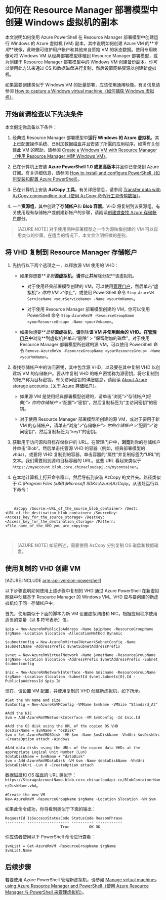 <!-- ARM: tested -->

<properties
	pageTitle="创建 Windows VM 的副本 | Azure"
	description="了解如何通过创建一个 *专用映像*，在 Resource Manager 部署模型中创建运行 Windows 的 Azure 虚拟机。"
	services="virtual-machines-windows"
	documentationCenter=""
	authors="dsk-2015"
	manager="timlt"
	editor=""
	tags="azure-resource-manager"/>

<tags
	ms.service="virtual-machines-windows"
	ms.date="04/26/2016"
	wacn.date=""/>

# 如何在 Resource Manager 部署模型中创建 Windows 虚拟机的副本


本文说明如何使用 Azure PowerShell 在 Resource Manager 部署模型中创建运行 Windows 的 Azure 虚拟机 (VM) 副本。其中说明如何创建 Azure VM 的**_专用_**映像，此映像可维护用户帐户和其他来自原始 VM 的状态数据。使用专用映像可将 Windows VM 从经典部署模型移植到 Resource Manager 部署模型，或为创建于 Resource Manager 部署模型中的 Windows VM 创建备份副本。你可以使用此方法来通过 OS 和数据磁盘进行复制，然后设置网络资源以创建新虚拟机。

如果需要创建类似于 Windows VM 的批量部署，应该使用通用映像。有关信息请参阅 [How to capture a Windows virtual machine（如何捕获 Windows 虚拟机）](/documentation/articles/virtual-machines-windows-capture-image)。



## 开始前请检查以下先决条件

本文假定你具备以下条件：

1. 经典或 Resource Manager 部署模型中**运行 Windows 的 Azure 虚拟机**，其上已配置操作系统、已附加数据磁盘并且安装了所需的应用程序。如需有关创建此 VM 的帮助，请参阅 [Create a Windows VM with Resource Manager（使用 Resource Manager 创建 Windows VM）](/documentation/articles/virtual-machines-windows-ps-create)。

1. 已在计算机上安装 **Azure PowerShell 1.0 或更高版本**并且你已登录到 Azure 订阅。有关详细信息，请参阅 [How to install and configure PowerShell（如何安装和配置 Azure PowerShell）](/documentation/articles/powershell-install-configure)。

1. 已在计算机上安装 **AzCopy 工具**。有关详细信息，请参阅 [Transfer data with AzCopy commandline tool（使用 AzCopy 命令行工具传输数据）](/documentation/articles/storage-use-azcopy)。

1. 一个**资源组**，其中创建了**存储帐户**和 **Blob 容器**。VHD 将复制到该资源组。有关使用现有存储帐户或创建新帐户的步骤，请阅读[创建或查找 Azure 存储帐户](/documentation/articles/virtual-machines-windows-upload-image#createstorage)部分。



> [AZURE.NOTE] 对于使用两种部署模型之一作为源映像创建的 VM 可以应用类似的步骤。在适当的情况下，本文会注明细微的差别。


## 将 VHD 复制到 Resource Manager 存储帐户


1. 先执行以下两个选项之一，以释放源 VM 使用的 VHD：

	- 如果你想要**_复制_**源虚拟机，请**停止**并**解除分配**该虚拟机。
	
		- 对于使用经典部署模型创建的 VM，可以使用[管理门户](https://manage.windowsazure.cn)，然后单击“虚拟机”> *你的 VM* >“停止”，或使用 PowerShell 命令 `Stop-AzureVM -ServiceName <yourServiceName> -Name <yourVmName>`。 
		
		- 对于使用 Resource Manager 部署模型创建的 VM，你可以使用 PowerShell 命令 `Stop-AzureRmVM -ResourceGroupName <yourResourceGroup> -Name <yourVmName>`。

	
	- 如果你想要**_迁移_**源虚拟机，请**删除**该 VM 并使用剩余的 VHD。在[管理门户](https://manage.windowsazure.cn)中**浏览**到虚拟机并单击“删除” > “保留附加的磁盘”。对于使用 Resource Manager 部署模型所创建的源 VM，可以使用 PowerShell 命令 `Remove-AzureRmVm -ResourceGroupName <yourResourceGroup> -Name <yourVmName>`。
	
1. 查找存储帐户中的访问密钥，其中包含源 VHD，以及要在其中复制 VHD 以创建新 VM 的存储帐户。要从中复制 VHD 的帐户密钥称为源密钥，将它复制到的帐户称为目标密钥。有关访问密钥的详细信息，请阅读 [About Azure storage accounts（关于 Azure 存储帐户）](/documentation/articles/storage-create-storage-account)。

	- 如果源 VM 是使用经典部署模型创建的，请单击“浏览”>“存储帐户(经典)”> *你的存储帐户* >“配置”>“密钥”，然后复制标签为“主访问密钥”的密钥。 
	
	- 对于使用 Resource Manager 部署模型所创建的源 VM，或对于要用于新 VM 的存储帐户，请单击“浏览”>“存储帐户”> *你的存储帐户* >“配置”>“访问密钥”，然后复制标签为“key1”的密钥。

1. 获取用于访问源和目标存储帐户的 URL。在管理门户中，**浏览**到你的存储帐户并单击“Blob”。然后单击托管源 VHD 的容器（例如，经典部署模型的 *vhds*），或要将 VHD 复制到的容器。单击容器的“属性”并复制标签为“URL”的文本。我们需要用到源和目标容器的 URL。这些 URL 看起来类似于 `https://myaccount.blob.core.chinacloudapi.cn/mycontainer`。

1. 在本地计算机上打开命令窗口，然后导航到安装 AzCopy 的文件夹。路径类似于 *C:\\Program Files (x86)\\Microsoft SDKs\\Azure\\AzCopy*。从该处运行以下命令：
</br>

		AzCopy /Source:<URL_of_the_source_blob_container> /Dest:<URL_of_the_destination_blob_container> /SourceKey:<Access_key_for_the_source_storage> /DestKey:<Access_key_for_the_destination_storage> /Pattern:<File_name_of_the_VHD_you_are_copying>
</br>

>[AZURE.NOTE] 如前所述，需要使用 AzCopy 分别复制 OS 磁盘和数据磁盘。


## 使用复制的 VHD 创建 VM

[AZURE.INCLUDE [arm-api-version-powershell](../includes/arm-api-version-powershell.md)]

以下步骤说明如何使用上述步骤中复制的 VHD 通过 Azure PowerShell 在新虚拟网络中创建基于 Resource Manager 的 Windows VM。VHD 应与要创建的新虚拟机位于同一存储帐户中。


首先，使用类似于下面的脚本为新 VM 设置虚拟网络和 NIC。根据应用程序使用适当的变量（以 **$** 符号表示）值。

	$pip = New-AzureRmPublicIpAddress -Name $pipName -ResourceGroupName $rgName -Location $location -AllocationMethod Dynamic

	$subnetconfig = New-AzureRmVirtualNetworkSubnetConfig -Name $subnet1Name -AddressPrefix $vnetSubnetAddressPrefix

	$vnet = New-AzureRmVirtualNetwork -Name $vnetName -ResourceGroupName $rgName -Location $location -AddressPrefix $vnetAddressPrefix -Subnet $subnetconfig

	$nic = New-AzureRmNetworkInterface -Name $nicname -ResourceGroupName $rgName -Location $location -SubnetId $vnet.Subnets[0].Id -PublicIpAddressId $pip.Id


现在，请设置 VM 配置，并使用复制的 VHD 创建新虚拟机，如下所示。
</br>

	#Set the VM name and size
	$vmConfig = New-AzureRmVMConfig -VMName $vmName -VMSize "Standard_A2"

	#Add the NIC
	$vm = Add-AzureRmVMNetworkInterface -VM $vmConfig -Id $nic.Id

	#Add the OS disk using the URL of the copied OS VHD
	$osDiskName = $vmName + "osDisk"
	$vm = Set-AzureRmVMOSDisk -VM $vm -Name $osDiskName -VhdUri $osDiskUri -CreateOption attach -Windows
	
	#Add data disks using the URLs of the copied data VHDs at the appropriate Logical Unit Number (Lun)
	$dataDiskName = $vmName + "dataDisk"
	$vm = Add-AzureRmVMDataDisk -VM $vm -Name $dataDiskName -VhdUri $dataDiskUri -Lun 0 -CreateOption attach
	
数据磁盘和 OS 磁盘的 URL 类似于：`https://StorageAccountName.blob.core.chinacloudapi.cn/BlobContainerName/DiskName.vhd`。
	
	#Create the new VM
	New-AzureRmVM -ResourceGroupName $rgName -Location $location -VM $vm
	
如果此命令成功，你将看到类似于下面的输出：

	RequestId IsSuccessStatusCode StatusCode ReasonPhrase
	--------- ------------------- ---------- ------------
	                         True         OK OK


你应该者使用以下 PowerShell 命令进行查看：

	$vmList = Get-AzureRmVM -ResourceGroupName $rgName
	$vmList.Name


## 后续步骤

若要使用 Azure PowerShell 管理新虚拟机，请参阅 [Manage virtual machines using Azure Resource Manager and PowerShell（使用 Azure Resource Manager 与 PowerShell 来管理虚拟机）](/documentation/articles/virtual-machines-windows-ps-manage)。

<!---HONumber=Mooncake_0613_2016-->